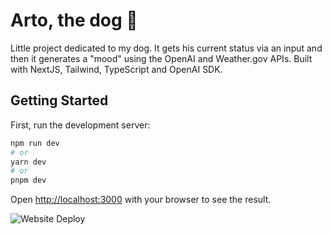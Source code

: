 # Arto, the dog 🐶

Little project dedicated to my dog. It gets his current status via an input and then it generates a "mood" using the OpenAI and Weather.gov APIs. Built with NextJS, Tailwind, TypeScript and OpenAI SDK.

## Getting Started

First, run the development server:

```bash
npm run dev
# or
yarn dev
# or
pnpm dev
```

Open [http://localhost:3000](http://localhost:3000) with your browser to see the result.

![Website Deploy](https://deploy-badge.vercel.app/?url=https://arto.vercel.app&name=Arto)